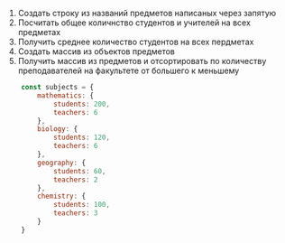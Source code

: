 1. Создать строку из названий предметов написаных через запятую
2. Посчитать общее количнство студентов и учителей на всех предметах
3. Получить среднее количество студентов на всех пердметах
4. Создать массив из объектов предметов
5. Получить массив из предметов и отсортировать по количеству преподавателей на факультете от большего к меньшему

```javascript
    const subjects = {
        mathematics: {
            students: 200,
            teachers: 6
        },
        biology: {
            students: 120,
            teachers: 6
        },
        geography: {
            students: 60,
            teachers: 2
        },
        chemistry: {
            students: 100,
            teachers: 3
        }
    }
```
